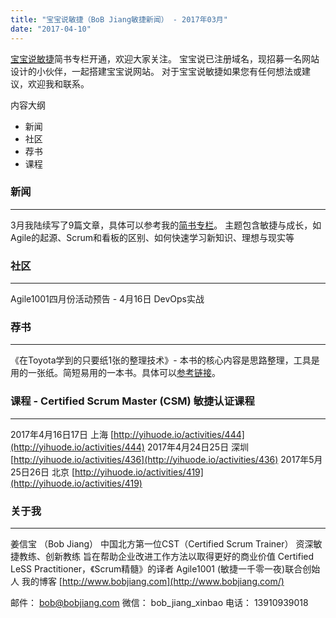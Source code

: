 ```yaml
---
title: "宝宝说敏捷（BoB Jiang敏捷新闻） - 2017年03月"
date: "2017-04-10"
---
```


[宝宝说敏捷](http://www.jianshu.com/nb/8860638)简书专栏开通，欢迎大家关注。 宝宝说已注册域名，现招募一名网站设计的小伙伴，一起搭建宝宝说网站。 对于宝宝说敏捷如果您有任何想法或建议，欢迎我和联系。

内容大纲

- 新闻
- 社区
- 荐书
- 课程

### 新闻

* * *

3月我陆续写了9篇文章，具体可以参考我的[简书专栏](http://www.jianshu.com/u/f1cbc40a907a)。 主题包含敏捷与成长，如Agile的起源、Scrum和看板的区别、如何快速学习新知识、理想与现实等

### 社区

* * *

Agile1001四月份活动预告 - 4月16日 DevOps实战

### 荐书

* * *

《在Toyota学到的只要纸1张的整理技术》- 本书的核心内容是思路整理，工具是用的一张纸。简短易用的一本书。具体可以[参考链接](http://www.jianshu.com/p/8a1b8015d938)。

### 课程 - Certified Scrum Master (CSM) 敏捷认证课程

* * *

2017年4月16日17日 上海 [http://yihuode.io/activities/444](http://yihuode.io/activities/444) 2017年4月24日25日 深圳 [http://yihuode.io/activities/436](http://yihuode.io/activities/436) 2017年5月25日26日 北京 [http://yihuode.io/activities/419](http://yihuode.io/activities/419)

### 关于我

* * *

姜信宝 （Bob Jiang） 中国北方第一位CST（Certified Scrum Trainer） 资深敏捷教练、创新教练 旨在帮助企业改进工作方法以取得更好的商业价值 Certified LeSS Practitioner，《Scrum精髓》的译者 Agile1001 (敏捷一千零一夜)联合创始人 我的博客 [http://www.bobjiang.com](http://www.bobjiang.com/)

邮件： [bob@bobjiang.com](mailto:bob@bobjiang.com) 微信： bob\_jiang\_xinbao 电话： 13910939018

